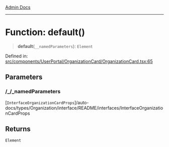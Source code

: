 [Admin Docs](/)

***

# Function: default()

> **default**(`__namedParameters`): `Element`

Defined in: [src/components/UserPortal/OrganizationCard/OrganizationCard.tsx:65](https://github.com/PalisadoesFoundation/talawa-admin/blob/main/src/components/UserPortal/OrganizationCard/OrganizationCard.tsx#L65)

## Parameters

### /_/_namedParameters

[`InterfaceOrganizationCardProps`]/auto-docs/types/Organization/interface/README/interfaces/InterfaceOrganizationCardProps

## Returns

`Element`
